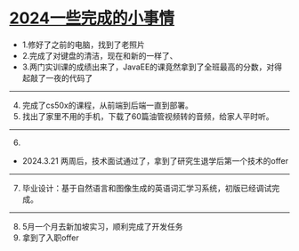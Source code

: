 # [2024一些完成的小事情](https://github.com/QiYongchuan/MyGitBlog/issues/72)

* 1.修好了之前的电脑，找到了老照片
* 2.完成了对键盘的清洁，现在和新的一样了、
* 3.两门实训课的成绩出来了，JavaEE的课竟然拿到了全班最高的分数，对得起敲了一夜的代码了

---

4. 完成了cs50x的课程，从前端到后端一直到部署。
5. 找出了家里不用的手机，下载了60篇油管视频转的音频，给家人平时听。

---

6.  
- 2024.3.21 两周后，技术面试通过了，拿到了研究生退学后第一个技术的offer

---

7. 毕业设计：基于自然语言和图像生成的英语词汇学习系统，初版已经调试完成。

---

8. 5月一个月去新加坡实习，顺利完成了开发任务
9.  拿到了入职offer